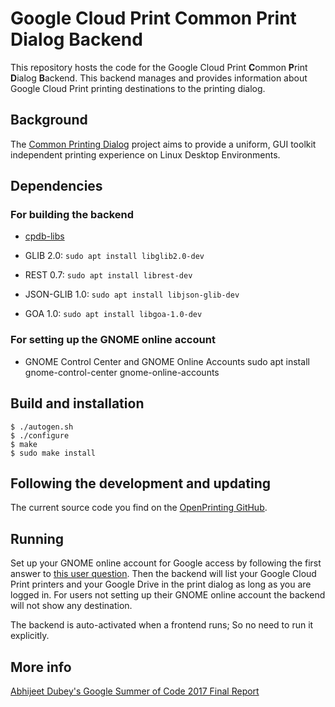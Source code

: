 # Google Cloud Print Common Print Dialog Backend

This repository hosts the code for the Google Cloud Print **C**ommon **P**rint **D**ialog **B**ackend. This backend manages and provides information about Google Cloud Print printing destinations to the printing dialog.

## Background

The [Common Printing Dialog](https://wiki.ubuntu.com/CommonPrintingDialog) project aims to provide a uniform, GUI toolkit independent printing experience on Linux Desktop Environments.

## Dependencies

### For building the backend

- [cpdb-libs](https://github.com/OpenPrinting/cpdb-libs)

- GLIB 2.0:
`sudo apt install libglib2.0-dev`

- REST 0.7:
`sudo apt install librest-dev`

- JSON-GLIB 1.0:
`sudo apt install libjson-glib-dev`

- GOA 1.0:
`sudo apt install libgoa-1.0-dev`

### For setting up the GNOME online account

- GNOME Control Center and GNOME Online Accounts
sudo apt install gnome-control-center gnome-online-accounts

## Build and installation

    $ ./autogen.sh
    $ ./configure
    $ make
    $ sudo make install

## Following the development and updating

The current source code you find on the [OpenPrinting GitHub](https://github.com/OpenPrinting/cpdb-backend-gcp).

## Running

Set up your GNOME online account for Google access by following the
first answer to [this user
question](https://askubuntu.com/questions/838956/ubuntu-16-04-set-up-with-google-online-account-but-no-drive-folder-in-nautilus). Then
the backend will list your Google Cloud Print printers and your Google
Drive in the print dialog as long as you are logged in. For users not
setting up their GNOME online account the backend will not show any
destination.

The backend is auto-activated when a frontend runs; So no need to run it explicitly.

## More info

[Abhijeet Dubey's Google Summer of Code 2017 Final Report](https://github.com/dracarys09/gcp-backend/wiki/1.-Google-Summer-of-Code-2017-%7C-Common-Printing-Dialog)
